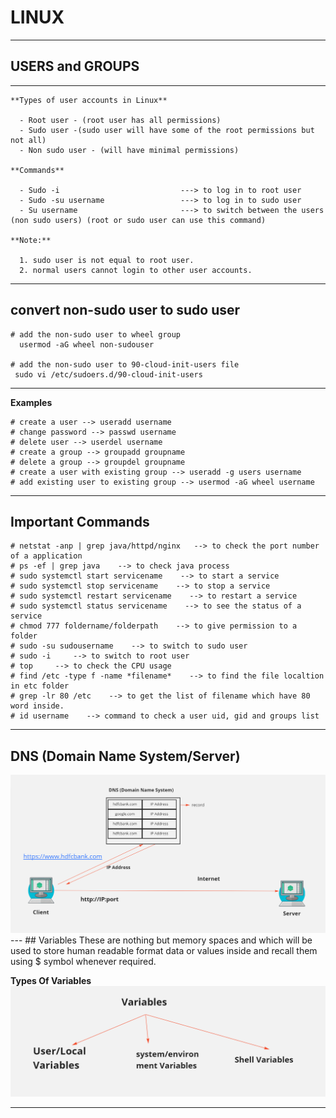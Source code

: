 # LINUX
---
## USERS and GROUPS
---
```
**Types of user accounts in Linux**
  
  - Root user - (root user has all permissions)
  - Sudo user -(sudo user will have some of the root permissions but not all)
  - Non sudo user - (will have minimal permissions)

**Commands**
  
  - Sudo -i                           ---> to log in to root user
  - Sudo -su username                 ---> to log in to sudo user
  - Su username                       ---> to switch between the users (non sudo users) (root or sudo user can use this command)
 
**Note:**
  
  1. sudo user is not equal to root user.
  2. normal users cannot login to other user accounts.
```
---
## convert non-sudo user to sudo user
```
# add the non-sudo user to wheel group
  usermod -aG wheel non-sudouser

# add the non-sudo user to 90-cloud-init-users file
 sudo vi /etc/sudoers.d/90-cloud-init-users
```
---
**Examples**
```
# create a user --> useradd username
# change password --> passwd username
# delete user --> userdel username
# create a group --> groupadd groupname
# delete a group --> groupdel groupname
# create a user with existing group --> useradd -g users username 
# add existing user to existing group --> usermod -aG wheel username
```
---
## Important Commands
```
# netstat -anp | grep java/httpd/nginx   --> to check the port number of a application
# ps -ef | grep java    --> to check java process 
# sudo systemctl start servicename    --> to start a service
# sudo systemctl stop servicename    --> to stop a service
# sudo systemctl restart servicename    --> to restart a service
# sudo systemctl status servicename    --> to see the status of a service
# chmod 777 foldername/folderpath    --> to give permission to a folder
# sudo -su sudousername    --> to switch to sudo user
# sudo -i     --> to switch to root user
# top     --> to check the CPU usage
# find /etc -type f -name *filename*    --> to find the file localtion in etc folder
# grep -lr 80 /etc    --> to get the list of filename which have 80 word inside.
# id username    --> command to check a user uid, gid and groups list 

```
---
## DNS (Domain Name System/Server)

<img src="DNS.PNG"/>
---
## Variables
These are nothing but memory spaces and which will be used to store human readable format data or values inside and recall them using $ symbol whenever required.

**Types Of Variables**
<img src="Variables.PNG"/>

---
